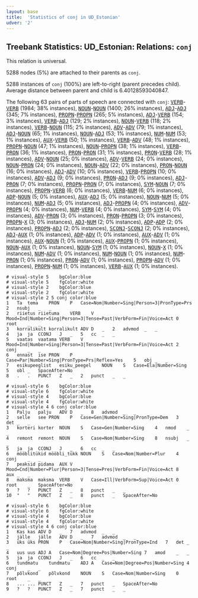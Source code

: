 ```yaml
---
layout: base
title:  'Statistics of conj in UD_Estonian'
udver: '2'
---
```


## Treebank Statistics: UD_Estonian: Relations: `conj`

This relation is universal.

5288 nodes (5%) are attached to their parents as `conj`.

5288 instances of `conj` (100%) are left-to-right (parent precedes child).
Average distance between parent and child is 6.40128593040847.

The following 63 pairs of parts of speech are connected with `conj`: <tt><a href="et-pos-VERB.html">VERB</a></tt>-<tt><a href="et-pos-VERB.html">VERB</a></tt> (1984; 38% instances), <tt><a href="et-pos-NOUN.html">NOUN</a></tt>-<tt><a href="et-pos-NOUN.html">NOUN</a></tt> (1400; 26% instances), <tt><a href="et-pos-ADJ.html">ADJ</a></tt>-<tt><a href="et-pos-ADJ.html">ADJ</a></tt> (345; 7% instances), <tt><a href="et-pos-PROPN.html">PROPN</a></tt>-<tt><a href="et-pos-PROPN.html">PROPN</a></tt> (265; 5% instances), <tt><a href="et-pos-ADJ.html">ADJ</a></tt>-<tt><a href="et-pos-VERB.html">VERB</a></tt> (154; 3% instances), <tt><a href="et-pos-VERB.html">VERB</a></tt>-<tt><a href="et-pos-ADJ.html">ADJ</a></tt> (129; 2% instances), <tt><a href="et-pos-NOUN.html">NOUN</a></tt>-<tt><a href="et-pos-VERB.html">VERB</a></tt> (118; 2% instances), <tt><a href="et-pos-VERB.html">VERB</a></tt>-<tt><a href="et-pos-NOUN.html">NOUN</a></tt> (115; 2% instances), <tt><a href="et-pos-ADV.html">ADV</a></tt>-<tt><a href="et-pos-ADV.html">ADV</a></tt> (79; 1% instances), <tt><a href="et-pos-ADJ.html">ADJ</a></tt>-<tt><a href="et-pos-NOUN.html">NOUN</a></tt> (65; 1% instances), <tt><a href="et-pos-NOUN.html">NOUN</a></tt>-<tt><a href="et-pos-ADJ.html">ADJ</a></tt> (53; 1% instances), <tt><a href="et-pos-NUM.html">NUM</a></tt>-<tt><a href="et-pos-NUM.html">NUM</a></tt> (53; 1% instances), <tt><a href="et-pos-AUX.html">AUX</a></tt>-<tt><a href="et-pos-VERB.html">VERB</a></tt> (50; 1% instances), <tt><a href="et-pos-VERB.html">VERB</a></tt>-<tt><a href="et-pos-ADV.html">ADV</a></tt> (48; 1% instances), <tt><a href="et-pos-PROPN.html">PROPN</a></tt>-<tt><a href="et-pos-NOUN.html">NOUN</a></tt> (47; 1% instances), <tt><a href="et-pos-NOUN.html">NOUN</a></tt>-<tt><a href="et-pos-PROPN.html">PROPN</a></tt> (38; 1% instances), <tt><a href="et-pos-VERB.html">VERB</a></tt>-<tt><a href="et-pos-PRON.html">PRON</a></tt> (36; 1% instances), <tt><a href="et-pos-PRON.html">PRON</a></tt>-<tt><a href="et-pos-PRON.html">PRON</a></tt> (31; 1% instances), <tt><a href="et-pos-PRON.html">PRON</a></tt>-<tt><a href="et-pos-VERB.html">VERB</a></tt> (28; 1% instances), <tt><a href="et-pos-ADV.html">ADV</a></tt>-<tt><a href="et-pos-NOUN.html">NOUN</a></tt> (25; 0% instances), <tt><a href="et-pos-ADV.html">ADV</a></tt>-<tt><a href="et-pos-VERB.html">VERB</a></tt> (24; 0% instances), <tt><a href="et-pos-NOUN.html">NOUN</a></tt>-<tt><a href="et-pos-PRON.html">PRON</a></tt> (24; 0% instances), <tt><a href="et-pos-NOUN.html">NOUN</a></tt>-<tt><a href="et-pos-ADV.html">ADV</a></tt> (22; 0% instances), <tt><a href="et-pos-PRON.html">PRON</a></tt>-<tt><a href="et-pos-NOUN.html">NOUN</a></tt> (16; 0% instances), <tt><a href="et-pos-ADJ.html">ADJ</a></tt>-<tt><a href="et-pos-ADV.html">ADV</a></tt> (10; 0% instances), <tt><a href="et-pos-VERB.html">VERB</a></tt>-<tt><a href="et-pos-PROPN.html">PROPN</a></tt> (10; 0% instances), <tt><a href="et-pos-ADV.html">ADV</a></tt>-<tt><a href="et-pos-ADJ.html">ADJ</a></tt> (9; 0% instances), <tt><a href="et-pos-PRON.html">PRON</a></tt>-<tt><a href="et-pos-ADJ.html">ADJ</a></tt> (9; 0% instances), <tt><a href="et-pos-ADJ.html">ADJ</a></tt>-<tt><a href="et-pos-PRON.html">PRON</a></tt> (7; 0% instances), <tt><a href="et-pos-PROPN.html">PROPN</a></tt>-<tt><a href="et-pos-PRON.html">PRON</a></tt> (7; 0% instances), <tt><a href="et-pos-SYM.html">SYM</a></tt>-<tt><a href="et-pos-NOUN.html">NOUN</a></tt> (7; 0% instances), <tt><a href="et-pos-PROPN.html">PROPN</a></tt>-<tt><a href="et-pos-VERB.html">VERB</a></tt> (6; 0% instances), <tt><a href="et-pos-VERB.html">VERB</a></tt>-<tt><a href="et-pos-NUM.html">NUM</a></tt> (6; 0% instances), <tt><a href="et-pos-ADP.html">ADP</a></tt>-<tt><a href="et-pos-NOUN.html">NOUN</a></tt> (5; 0% instances), <tt><a href="et-pos-AUX.html">AUX</a></tt>-<tt><a href="et-pos-ADJ.html">ADJ</a></tt> (5; 0% instances), <tt><a href="et-pos-NOUN.html">NOUN</a></tt>-<tt><a href="et-pos-NUM.html">NUM</a></tt> (5; 0% instances), <tt><a href="et-pos-NUM.html">NUM</a></tt>-<tt><a href="et-pos-ADJ.html">ADJ</a></tt> (5; 0% instances), <tt><a href="et-pos-ADJ.html">ADJ</a></tt>-<tt><a href="et-pos-PROPN.html">PROPN</a></tt> (4; 0% instances), <tt><a href="et-pos-ADV.html">ADV</a></tt>-<tt><a href="et-pos-PROPN.html">PROPN</a></tt> (4; 0% instances), <tt><a href="et-pos-NUM.html">NUM</a></tt>-<tt><a href="et-pos-VERB.html">VERB</a></tt> (4; 0% instances), <tt><a href="et-pos-SYM.html">SYM</a></tt>-<tt><a href="et-pos-SYM.html">SYM</a></tt> (4; 0% instances), <tt><a href="et-pos-ADV.html">ADV</a></tt>-<tt><a href="et-pos-PRON.html">PRON</a></tt> (3; 0% instances), <tt><a href="et-pos-PRON.html">PRON</a></tt>-<tt><a href="et-pos-PROPN.html">PROPN</a></tt> (3; 0% instances), <tt><a href="et-pos-PROPN.html">PROPN</a></tt>-<tt><a href="et-pos-X.html">X</a></tt> (3; 0% instances), <tt><a href="et-pos-ADJ.html">ADJ</a></tt>-<tt><a href="et-pos-NUM.html">NUM</a></tt> (2; 0% instances), <tt><a href="et-pos-ADP.html">ADP</a></tt>-<tt><a href="et-pos-ADP.html">ADP</a></tt> (2; 0% instances), <tt><a href="et-pos-PROPN.html">PROPN</a></tt>-<tt><a href="et-pos-ADJ.html">ADJ</a></tt> (2; 0% instances), <tt><a href="et-pos-SCONJ.html">SCONJ</a></tt>-<tt><a href="et-pos-SCONJ.html">SCONJ</a></tt> (2; 0% instances), <tt><a href="et-pos-ADJ.html">ADJ</a></tt>-<tt><a href="et-pos-AUX.html">AUX</a></tt> (1; 0% instances), <tt><a href="et-pos-ADP.html">ADP</a></tt>-<tt><a href="et-pos-ADV.html">ADV</a></tt> (1; 0% instances), <tt><a href="et-pos-AUX.html">AUX</a></tt>-<tt><a href="et-pos-ADV.html">ADV</a></tt> (1; 0% instances), <tt><a href="et-pos-AUX.html">AUX</a></tt>-<tt><a href="et-pos-NOUN.html">NOUN</a></tt> (1; 0% instances), <tt><a href="et-pos-AUX.html">AUX</a></tt>-<tt><a href="et-pos-PROPN.html">PROPN</a></tt> (1; 0% instances), <tt><a href="et-pos-NOUN.html">NOUN</a></tt>-<tt><a href="et-pos-AUX.html">AUX</a></tt> (1; 0% instances), <tt><a href="et-pos-NOUN.html">NOUN</a></tt>-<tt><a href="et-pos-SYM.html">SYM</a></tt> (1; 0% instances), <tt><a href="et-pos-NOUN.html">NOUN</a></tt>-<tt><a href="et-pos-X.html">X</a></tt> (1; 0% instances), <tt><a href="et-pos-NUM.html">NUM</a></tt>-<tt><a href="et-pos-ADV.html">ADV</a></tt> (1; 0% instances), <tt><a href="et-pos-NUM.html">NUM</a></tt>-<tt><a href="et-pos-NOUN.html">NOUN</a></tt> (1; 0% instances), <tt><a href="et-pos-NUM.html">NUM</a></tt>-<tt><a href="et-pos-PRON.html">PRON</a></tt> (1; 0% instances), <tt><a href="et-pos-PRON.html">PRON</a></tt>-<tt><a href="et-pos-ADV.html">ADV</a></tt> (1; 0% instances), <tt><a href="et-pos-PROPN.html">PROPN</a></tt>-<tt><a href="et-pos-ADV.html">ADV</a></tt> (1; 0% instances), <tt><a href="et-pos-PROPN.html">PROPN</a></tt>-<tt><a href="et-pos-NUM.html">NUM</a></tt> (1; 0% instances), <tt><a href="et-pos-VERB.html">VERB</a></tt>-<tt><a href="et-pos-AUX.html">AUX</a></tt> (1; 0% instances).


~~~ conllu
# visual-style 5	bgColor:blue
# visual-style 5	fgColor:white
# visual-style 2	bgColor:blue
# visual-style 2	fgColor:white
# visual-style 2 5 conj	color:blue
1	Ta	tema	PRON	P	Case=Nom|Number=Sing|Person=3|PronType=Prs	2	nsubj	_	_
2	riietus	riietuma	VERB	V	Mood=Ind|Number=Sing|Person=3|Tense=Past|VerbForm=Fin|Voice=Act	0	root	_	_
3	korralikult	korralikult	ADV	D	_	2	advmod	_	_
4	ja	ja	CCONJ	J	_	5	cc	_	_
5	vaatas	vaatama	VERB	V	Mood=Ind|Number=Sing|Person=3|Tense=Past|VerbForm=Fin|Voice=Act	2	conj	_	_
6	ennast	ise	PRON	P	Case=Par|Number=Sing|PronType=Prs|Reflex=Yes	5	obj	_	_
7	esikupeeglist	esiku_peegel	NOUN	S	Case=Ela|Number=Sing	5	obl	_	SpaceAfter=No
8	.	.	PUNCT	Z	_	2	punct	_	_

~~~


~~~ conllu
# visual-style 6	bgColor:blue
# visual-style 6	fgColor:white
# visual-style 4	bgColor:blue
# visual-style 4	fgColor:white
# visual-style 4 6 conj	color:blue
1	Palju	palju	ADV	D	_	8	advmod	_	_
2	selle	see	PRON	P	Case=Gen|Number=Sing|PronType=Dem	3	det	_	_
3	korteri	korter	NOUN	S	Case=Gen|Number=Sing	4	nmod	_	_
4	remont	remont	NOUN	S	Case=Nom|Number=Sing	8	nsubj	_	_
5	ja	ja	CCONJ	J	_	6	cc	_	_
6	mööblitükid	mööbli_tükk	NOUN	S	Case=Nom|Number=Plur	4	conj	_	_
7	peaksid	pidama	AUX	V	Mood=Cnd|Number=Plur|Person=3|Tense=Pres|VerbForm=Fin|Voice=Act	8	aux	_	_
8	maksma	maksma	VERB	V	Case=Ill|VerbForm=Sup|Voice=Act	0	root	_	SpaceAfter=No
9	?	?	PUNCT	Z	_	8	punct	_	_
10	"	"	PUNCT	Z	_	8	punct	_	SpaceAfter=No

~~~


~~~ conllu
# visual-style 6	bgColor:blue
# visual-style 6	fgColor:white
# visual-style 4	bgColor:blue
# visual-style 4	fgColor:white
# visual-style 4 6 conj	color:blue
1	Kas	kas	ADV	D	_	7	advmod	_	_
2	jälle	jälle	ADV	D	_	7	advmod	_	_
3	üks	üks	PRON	P	Case=Nom|Number=Sing|PronType=Ind	7	det	_	_
4	uus	uus	ADJ	A	Case=Nom|Degree=Pos|Number=Sing	7	amod	_	_
5	ja	ja	CCONJ	J	_	6	cc	_	_
6	tundmatu	tundmatu	ADJ	A	Case=Nom|Degree=Pos|Number=Sing	4	conj	_	_
7	põlvkond	põlvkond	NOUN	S	Case=Nom|Number=Sing	0	root	_	_
8	...	...	PUNCT	Z	_	7	punct	_	SpaceAfter=No
9	?	?	PUNCT	Z	_	7	punct	_	_

~~~


